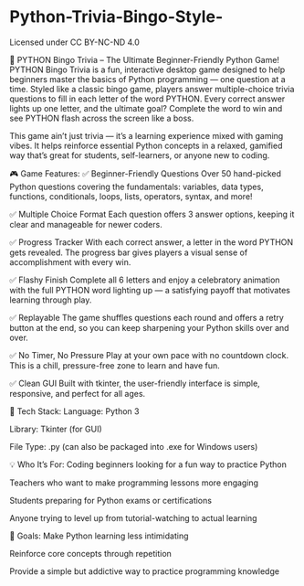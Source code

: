 # Python-Trivia-Bingo-Style-
Licensed under CC BY-NC-ND 4.0

🐍 PYTHON Bingo Trivia – The Ultimate Beginner-Friendly Python Game!
PYTHON Bingo Trivia is a fun, interactive desktop game designed to help beginners master the basics of Python programming — one question at a time. Styled like a classic bingo game, players answer multiple-choice trivia questions to fill in each letter of the word PYTHON. Every correct answer lights up one letter, and the ultimate goal? Complete the word to win and see PYTHON flash across the screen like a boss.

This game ain’t just trivia — it’s a learning experience mixed with gaming vibes. It helps reinforce essential Python concepts in a relaxed, gamified way that’s great for students, self-learners, or anyone new to coding.

🎮 Game Features:
✅ Beginner-Friendly Questions
Over 50 hand-picked Python questions covering the fundamentals: variables, data types, functions, conditionals, loops, lists, operators, syntax, and more!

✅ Multiple Choice Format
Each question offers 3 answer options, keeping it clear and manageable for newer coders.

✅ Progress Tracker
With each correct answer, a letter in the word PYTHON gets revealed. The progress bar gives players a visual sense of accomplishment with every win.

✅ Flashy Finish
Complete all 6 letters and enjoy a celebratory animation with the full PYTHON word lighting up — a satisfying payoff that motivates learning through play.

✅ Replayable
The game shuffles questions each round and offers a retry button at the end, so you can keep sharpening your Python skills over and over.

✅ No Timer, No Pressure
Play at your own pace with no countdown clock. This is a chill, pressure-free zone to learn and have fun.

✅ Clean GUI
Built with tkinter, the user-friendly interface is simple, responsive, and perfect for all ages.

🔧 Tech Stack:
Language: Python 3

Library: Tkinter (for GUI)

File Type: .py (can also be packaged into .exe for Windows users)

💡 Who It’s For:
Coding beginners looking for a fun way to practice Python

Teachers who want to make programming lessons more engaging

Students preparing for Python exams or certifications

Anyone trying to level up from tutorial-watching to actual learning

🎯 Goals:
Make Python learning less intimidating

Reinforce core concepts through repetition

Provide a simple but addictive way to practice programming knowledge
